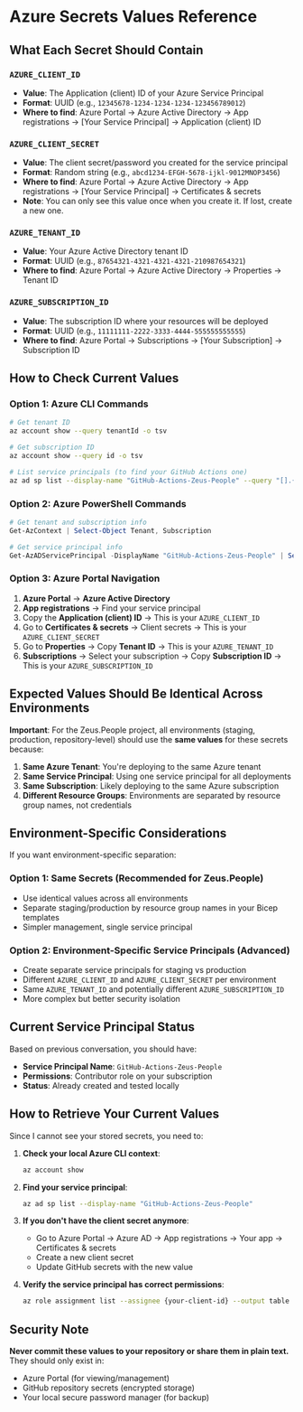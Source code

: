 # Azure Secrets Values Reference

## What Each Secret Should Contain

### `AZURE_CLIENT_ID`

- **Value**: The Application (client) ID of your Azure Service Principal
- **Format**: UUID (e.g., `12345678-1234-1234-1234-123456789012`)
- **Where to find**: Azure Portal → Azure Active Directory → App registrations → [Your Service Principal] → Application (client) ID

### `AZURE_CLIENT_SECRET`

- **Value**: The client secret/password you created for the service principal
- **Format**: Random string (e.g., `abcd1234-EFGH-5678-ijkl-9012MNOP3456`)
- **Where to find**: Azure Portal → Azure Active Directory → App registrations → [Your Service Principal] → Certificates & secrets
- **Note**: You can only see this value once when you create it. If lost, create a new one.

### `AZURE_TENANT_ID`

- **Value**: Your Azure Active Directory tenant ID
- **Format**: UUID (e.g., `87654321-4321-4321-4321-210987654321`)
- **Where to find**: Azure Portal → Azure Active Directory → Properties → Tenant ID

### `AZURE_SUBSCRIPTION_ID`

- **Value**: The subscription ID where your resources will be deployed
- **Format**: UUID (e.g., `11111111-2222-3333-4444-555555555555`)
- **Where to find**: Azure Portal → Subscriptions → [Your Subscription] → Subscription ID

## How to Check Current Values

### Option 1: Azure CLI Commands

```bash
# Get tenant ID
az account show --query tenantId -o tsv

# Get subscription ID
az account show --query id -o tsv

# List service principals (to find your GitHub Actions one)
az ad sp list --display-name "GitHub-Actions-Zeus-People" --query "[].{Name:displayName, AppId:appId}" -o table
```

### Option 2: Azure PowerShell Commands

```powershell
# Get tenant and subscription info
Get-AzContext | Select-Object Tenant, Subscription

# Get service principal info
Get-AzADServicePrincipal -DisplayName "GitHub-Actions-Zeus-People" | Select-Object DisplayName, ApplicationId
```

### Option 3: Azure Portal Navigation

1. **Azure Portal** → **Azure Active Directory**
2. **App registrations** → Find your service principal
3. Copy the **Application (client) ID** → This is your `AZURE_CLIENT_ID`
4. Go to **Certificates & secrets** → Client secrets → This is your `AZURE_CLIENT_SECRET`
5. Go to **Properties** → Copy **Tenant ID** → This is your `AZURE_TENANT_ID`
6. **Subscriptions** → Select your subscription → Copy **Subscription ID** → This is your `AZURE_SUBSCRIPTION_ID`

## Expected Values Should Be Identical Across Environments

**Important**: For the Zeus.People project, all environments (staging, production, repository-level) should use the **same values** for these secrets because:

1. **Same Azure Tenant**: You're deploying to the same Azure tenant
2. **Same Service Principal**: Using one service principal for all deployments
3. **Same Subscription**: Likely deploying to the same Azure subscription
4. **Different Resource Groups**: Environments are separated by resource group names, not credentials

## Environment-Specific Considerations

If you want environment-specific separation:

### Option 1: Same Secrets (Recommended for Zeus.People)

- Use identical values across all environments
- Separate staging/production by resource group names in your Bicep templates
- Simpler management, single service principal

### Option 2: Environment-Specific Service Principals (Advanced)

- Create separate service principals for staging vs production
- Different `AZURE_CLIENT_ID` and `AZURE_CLIENT_SECRET` per environment
- Same `AZURE_TENANT_ID` and potentially different `AZURE_SUBSCRIPTION_ID`
- More complex but better security isolation

## Current Service Principal Status

Based on previous conversation, you should have:

- **Service Principal Name**: `GitHub-Actions-Zeus-People`
- **Permissions**: Contributor role on your subscription
- **Status**: Already created and tested locally

## How to Retrieve Your Current Values

Since I cannot see your stored secrets, you need to:

1. **Check your local Azure CLI context**:

   ```bash
   az account show
   ```

2. **Find your service principal**:

   ```bash
   az ad sp list --display-name "GitHub-Actions-Zeus-People"
   ```

3. **If you don't have the client secret anymore**:

   - Go to Azure Portal → Azure AD → App registrations → Your app → Certificates & secrets
   - Create a new client secret
   - Update GitHub secrets with the new value

4. **Verify the service principal has correct permissions**:
   ```bash
   az role assignment list --assignee {your-client-id} --output table
   ```

## Security Note

**Never commit these values to your repository or share them in plain text.** They should only exist in:

- Azure Portal (for viewing/management)
- GitHub repository secrets (encrypted storage)
- Your local secure password manager (for backup)
